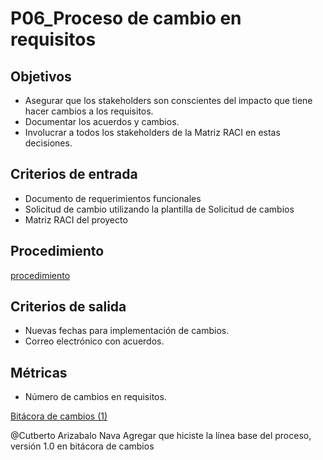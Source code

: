 # P06_Proceso de cambio en requisitos

## Objetivos[](https://ace-software-development.github.io/Manual-de-Operaciones/docs/Procesos/P06_CambiosEnRequisitos#objetivos)

- Asegurar que los stakeholders son conscientes del impacto que tiene hacer cambios a los requisitos.
- Documentar los acuerdos y cambios.
- Involucrar a todos los stakeholders de la Matriz RACI en estas decisiones.

## Criterios de entrada[](https://ace-software-development.github.io/Manual-de-Operaciones/docs/Procesos/P06_CambiosEnRequisitos#criterios-de-entrada)

- Documento de requerimientos funcionales
- Solicitud de cambio utilizando la plantilla de Solicitud de cambios
- Matriz RACI del proyecto

## Procedimiento[](https://ace-software-development.github.io/Manual-de-Operaciones/docs/Procesos/P06_CambiosEnRequisitos#procedimiento)

[procedimiento](P06_Proceso%20de%20cambio%20en%20requisitos%200becb449a14d4804881a6e09f2217530/procedimiento%20ac67d43b7e0d40449d7d6f8d8ee2c421.csv)

## Criterios de salida[](https://ace-software-development.github.io/Manual-de-Operaciones/docs/Procesos/P06_CambiosEnRequisitos#criterios-de-salida)

- Nuevas fechas para implementación de cambios.
- Correo electrónico con acuerdos.

## Métricas[](https://ace-software-development.github.io/Manual-de-Operaciones/docs/Procesos/P06_CambiosEnRequisitos#m%C3%A9tricas)

- Número de cambios en requisitos.

[Bitácora de cambios (1)](P06_Proceso%20de%20cambio%20en%20requisitos%200becb449a14d4804881a6e09f2217530/Bita%CC%81cora%20de%20cambios%20(1)%20a1d5df0760ca46d1bc25c78dc125ba1a.csv)

@Cutberto Arizabalo Nava Agregar que hiciste la línea base del proceso, versión 1.0 en bitácora de cambios